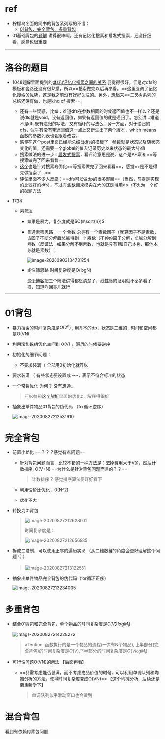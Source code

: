 # ref

* 柠檬乌冬面的简书的背包系列写的不错：
  * [01背包、完全背包、多重背包](https://www.jianshu.com/p/0b9018bbacd7)
* 01基础背包的[题解](https://www.luogu.com.cn/problem/solution/P1048)  讲得很棒啊，还有记忆化搜素和启发式搜索，还没仔细看，感觉也很重要


---

# 洛谷的题目

* 1048题解里面提到的[dfs和记忆化搜索之间的关系](https://www.luogu.com.cn/blog/interestingLSY/memdfs-and-dp) 我觉得很好，但是对dfs的模板和套路还没有很熟悉，所以==搜索做完以后再来看。==这里强调了记忆化搜索的优势，这是我之前没有好好关注的。另外，想起来==二叉树系列的总结还没有做，也是kind of 搜索==。
  * 还有一些疑惑，比如：难道dfs在参数相同的时候返回值也不一样么？还是说dfs就是void，没有返回值，如果有返回值的就是递归了。怎么讲...难道不是dfs既有递归的写法，又有循环的写法么...另一方面，对于递归的dfs，似乎有没有带返回值这一点上又衍生出了两个版本，which means函数的参数列表也会跟着改变。
  * 感觉在这个post里面已经能总结出dfs的模板了：参数就是状态以及随状态变化的值，还需要一个global的值去记录历史以来状态的最大/小值
  * 搜索做法的进一步：[启发式搜索](https://www.luogu.com.cn/blog/ACmachineoier/solution-p1048)，看评论意思是说，这个是A*算法 ==等搜索做完了回来看看==
  * [这个](https://www.luogu.com.cn/blog/tindon/solution-p1048)也是针对搜索的优化==等搜索做完了回来看看==，感觉==是不是得先做搜索了...==
  * 评论里面不少人反应：==dfs可以做dp的很多题目==（当然，前提是实现的比较好的dfs），不过有些数据规模实在大的还是得用dp（不失为一个好的破题方法


* 1734

  * 素筛法

    * 如果是暴力，复杂度就是$O(n\sqrt{n})$  

    * 普通素筛思路： 一个合数 总是有一个素数因子（就算因子不是素数，该因子不断分解后总能得到一个素数（不停的因子分解，总能分解到素数（反证法：如果分解不到素数，也就是只有1和自己本身，那他本身就是素数） ）

      ![image-20200903134731254](https://gitee.com/HesyH/Image-Hosting/raw/master/image4typora/202009/03/140206-280444.png)

    * 线性筛思路 时间复杂度是O(logN)

      [这个博客](https://www.desgard.com/algo/docs/part2/ch02/1-eratos-sive/)把三个筛法讲得都很清楚了，线性筛的证明就不必多看了把，知道咋回事儿就行

---

# 01背包

* 暴力搜索的时间复杂度是$O(2^n)$ , 用基本的dp，状态是二维的 , 时间和空间都是O(VN)

* 利用滚动数组优化空间到 O(V) ，遍历的时候要逆序

* 初始化的细节问题：

  * 不要求装满（ 全部用0初始化就可以
* 要求装满 （ 有些状态要设置成 -∞，表示不符合标准的状态
  
* 一个常数优化 为何？ 没有想通...

  > 可以参照[这个解析](https://nmslqwq.blog.luogu.org/solution-p1048)里面的优化2，解释得很好

* 抽象出单件物品01背包的伪代码 （for循环逆序）

  ![image-20200827212531910](https://gitee.com/HesyH/Image-Hosting/raw/master/image4typora/202008/27/212532-319011.png)



# 完全背包

* 前置小优化 ==？？？感觉有点问题== 
  * 针对背包问题而言，比较不错的一种方法是：去掉费用大于V的，然后计数排序, O(V+N)  ==为什么是针对背包问题而言的？？==
  
    > 计数排序？ 感觉排序算法要好好看下

  * 利用性价比优化，O(N^2)
  
  * 优化不大
  
* 转换为01背包

	> ![image-20200827212628001](https://gitee.com/HesyH/Image-Hosting/raw/master/image4typora/202008/27/212628-302023.png)
	>
	> 时间复杂度是：
	>
	> ![image-20200827212656985](https://gitee.com/HesyH/Image-Hosting/raw/master/image4typora/202008/27/212659-443761.png)	

* 拆成二进制，可以使用正序的遍历实现 （从二维数组的角度会更好理解这个问题 👇 ）

  > ![image-20200827213122561](https://gitee.com/HesyH/Image-Hosting/raw/master/image4typora/202008/27/213123-995680.png) 

* 抽象出单件物品完全背包的伪代码（for循环正序）

  ![image-20200827213234005](https://gitee.com/HesyH/Image-Hosting/raw/master/image4typora/202008/27/213236-474367.png)



# 多重背包

* 结合01背包和完全背包，单个物品的时间复杂度是$O(V\sum{logM_i})$

  ![image-20200827214228272](https://gitee.com/HesyH/Image-Hosting/raw/master/image4typora/202008/27/214228-149411.png)

  > attention:  函数执行的是一个物品的流程(一共有N个物品), 上半部分(完全背包)的时间复杂度是$O(V)$,下半部分的时间复杂度是$O(VlogM_i)$



* 可行性问题O(VN)的解法 【后面再看】

  * ==只需考虑能否装满，而不考虑物品价值的时候，可以利用单调队列和均摊分析的方法，使得时间复杂度变成O(VN)==  【这个均摊分析，后续还是要重新学下】

    > 单调队列似乎滑动窗口也会做到

    

# 混合背包


看到有依赖的背包问题